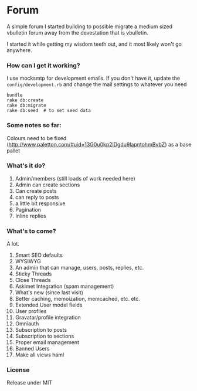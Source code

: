 Forum
=====

A simple forum I started building to possible migrate a medium sized vbulletin forum away from the devestation that is vbulletin.

I started it while getting my wisdom teeth out, and it most likely won't go anywhere.


### How can I get it working?

I use mocksmtp for development emails. If you don't have it, update the `config/development.rb` and change the mail settings to whatever you need

    bundle
    rake db:create
    rake db:migrate
    rake db:seed  # to set seed data

### Some notes so far:

Colours need to be fixed (http://www.paletton.com/#uid=13G0u0kp2lDgdu9lapntohmBvbZ) as a base pallet

### What's it do?

1. Admin/members (still loads of work needed here)
1. Admin can create sections
1. Can create posts
1. can reply to posts
1. a little bit responsive
1. Pagination
1. Inline replies

### What's to come?

A lot.

1. Smart SEO defaults
1. WYSIWYG
1. An admin that can manage, users, posts, replies, etc.
1. Sticky Threads
1. Close Threads
1. Askimet Integration (spam management)
1. What's new (since last visit)
1. Better caching, memoization, memcached, etc. etc.
1. Extended User model fields
1. User profiles
1. Gravatar/profile integration
1. Omniauth
1. Subscription to posts
1. Subscription to sections
1. Proper email management
1. Banned Users
1. Make all views haml

### License

Release under MIT
